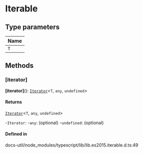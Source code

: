 # Iterable

## Type parameters

| Name |
| :------ |
| `T` | `object` |

## Methods

### [iterator]

**[iterator]**(): [`Iterator`](Iterator.md)<`T`, `any`, `undefined`\>

#### Returns

[`Iterator`](Iterator.md)<`T`, `any`, `undefined`\>

-`Iterator`: 
	-`any`: (optional) 
	-`undefined`: (optional) 

#### Defined in

docs-util/node_modules/typescript/lib/lib.es2015.iterable.d.ts:49

